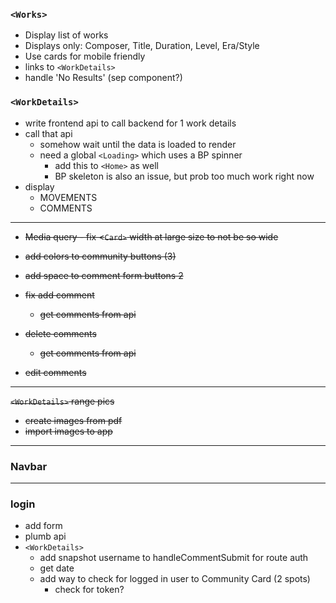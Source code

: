 ### `<Works>`
- Display list of works
- Displays only: Composer, Title, Duration, Level, Era/Style
- Use cards for mobile friendly
- links to `<WorkDetails>`
- handle 'No Results' (sep component?)

### `<WorkDetails>`
- write frontend api to call backend for 1 work details
- call that api
    - somehow wait until the data is loaded to render
    - need a global `<Loading>` which uses a BP spinner
        - add this to `<Home>` as well
        - BP skeleton is also an issue, but prob too much work right now
- display
    - MOVEMENTS
    - COMMENTS

---
- ~~Media query - fix <`Card>` width at large size to not be so wide~~

- ~~add colors to community buttons (3)~~
- ~~add space to comment form buttons 2~~
- ~~fix add comment~~
    - ~~get comments from api~~
- ~~delete comments~~
    - ~~get comments from api~~
- ~~edit comments~~

---

~~`<WorkDetails>` range pics~~
- ~~create images from pdf~~
- ~~import images to app~~

--- 
### Navbar



---

### login
- add form
- plumb api
- `<WorkDetails>`
    - add snapshot username to handleCommentSubmit for route auth
    - get date
    - add way to check for logged in user to Community Card (2 spots)
        - check for token?



